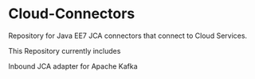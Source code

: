 # Cloud-Connectors
Repository for Java EE7 JCA connectors that connect to Cloud Services. 

This Repository currently includes

Inbound JCA adapter for Apache Kafka
